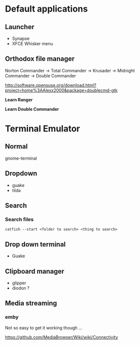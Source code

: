 # Default applications

## Launcher

* Synapse
* XFCE Whisker menu

## Orthodox file manager

Norton Commander -> Total Commander -> Krusader -> Midnight Commander -> Double Commander

http://software.opensuse.org/download.html?project=home%3AAlexx2000&package=doublecmd-gtk

**Learn Ranger**

**Learn Double Commander**

# Terminal Emulator

## Normal

gnome-terminal

## Dropdown

* guake
* tilda

## Search

### Search files

`catfish --start <folder to search> <thing to search>`

## Drop down terminal

* Guake

## Clipboard manager

* glipper
* diodon ?


## Media streaming

### emby

Not so easy to get it working though ... 

https://github.com/MediaBrowser/Wiki/wiki/Connectivity
